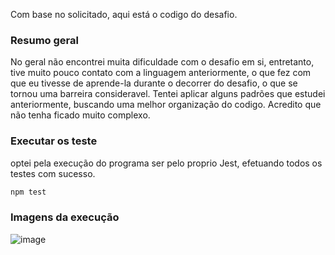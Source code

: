 Com base no solicitado, aqui está o codigo do desafio.


### Resumo geral
No geral não encontrei muita dificuldade com o desafio em si, entretanto, tive muito pouco contato com a linguagem anteriormente, o que fez com que eu tivesse de aprende-la durante o decorrer do desafio, o que se tornou uma barreira consideravel.
Tentei aplicar alguns padrões que estudei anteriormente, buscando uma melhor organização do codigo. Acredito que não tenha ficado muito complexo.


### Executar os teste

optei pela execução do programa ser pelo proprio Jest, efetuando todos os testes com sucesso.

```bash
npm test
```

### Imagens da execução
![image](https://github.com/RodrigoSerrano01/desafio-lanchonete-2023-main/assets/76639465/23713539-9096-4633-a9c0-b02e55c076fe)

